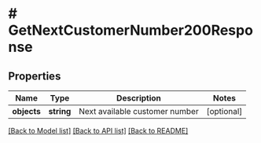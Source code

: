 # # GetNextCustomerNumber200Response

## Properties

Name | Type | Description | Notes
------------ | ------------- | ------------- | -------------
**objects** | **string** | Next available customer number | [optional]

[[Back to Model list]](../../README.md#models) [[Back to API list]](../../README.md#endpoints) [[Back to README]](../../README.md)
